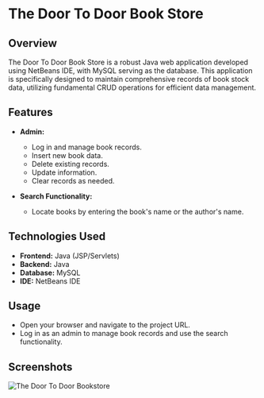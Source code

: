 # The Door To Door Book Store

## Overview
The Door To Door Book Store is a robust Java web application developed using NetBeans IDE, with MySQL serving as the database. This application is specifically designed to maintain comprehensive records of book stock data, utilizing fundamental CRUD operations for efficient data management.

## Features
- **Admin:**
  - Log in and manage book records.
  - Insert new book data.
  - Delete existing records.
  - Update information.
  - Clear records as needed.

- **Search Functionality:**
  - Locate books by entering the book's name or the author's name.

## Technologies Used
- **Frontend:** Java (JSP/Servlets)
- **Backend:** Java
- **Database:** MySQL
- **IDE:** NetBeans IDE


## Usage
- Open your browser and navigate to the project URL.
- Log in as an admin to manage book records and use the search functionality.

## Screenshots
![The Door To Door Bookstore](https://github.com/user-attachments/assets/949a4cb0-5d09-4cd4-aadf-0464a1a2d1b3)

